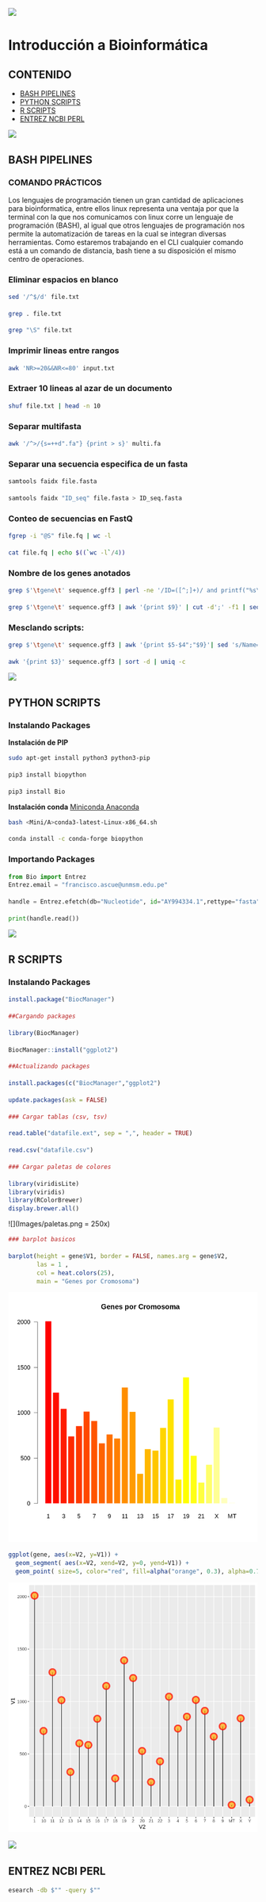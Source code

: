 ![](https://www.rti.org/sites/default/files/istock_56013860_molecule_computer_2500.jpg)
# Introducción a Bioinformática

## CONTENIDO

- [BASH PIPELINES](#bash-pipelines)
- [PYTHON SCRIPTS](#python-scripts)
- [R SCRIPTS](#r-scripts)
- [ENTREZ NCBI PERL](#entrez-ncbi-perl)

![](https://i.imgur.com/9VqbD7I.jpg)

## BASH PIPELINES

### COMANDO PRÁCTICOS

Los lenguajes de programación tienen un gran cantidad de aplicaciones para bioinformatica, entre ellos linux representa una ventaja por que la terminal con la que nos comunicamos con linux corre un lenguaje de programación (BASH), al igual que otros lenguajes de programación nos permite la automatización de tareas en la cual se integran diversas herramientas. Como estaremos trabajando en el CLI cualquier comando está a un comando de distancia, bash tiene a su disposición el mismo centro de operaciones.

### Eliminar espacios en blanco
``` bash
sed '/^$/d' file.txt

grep . file.txt

grep "\S" file.txt
```

### Imprimir lineas entre rangos
``` bash
awk 'NR>=20&&NR<=80' input.txt
```

### Extraer 10 lineas al azar de un documento
``` bash
shuf file.txt | head -n 10
```

### Separar multifasta
``` bash
awk '/^>/{s=++d".fa"} {print > s}' multi.fa
```

### Separar una secuencia especifica de un fasta

``` bash
samtools faidx file.fasta

samtools faidx "ID_seq" file.fasta > ID_seq.fasta
```
### Conteo de secuencias en FastQ
``` bash
fgrep -i "@S" file.fq | wc -l

cat file.fq | echo $((`wc -l`/4))
```
### Nombre de los genes anotados 
``` bash
grep $'\tgene\t' sequence.gff3 | perl -ne '/ID=([^;]+)/ and printf("%s\n", $1)'

grep $'\tgene\t' sequence.gff3 | awk '{print $9}' | cut -d';' -f1 | sed "s/ID=//g"
```
### Mesclando scripts:

``` bash
grep $'\tgene\t' sequence.gff3 | awk '{print $5-$4";"$9}'| sed 's/Name=//g' | awk -F';' '{print $3"\t"$1}' | sort -k2n  > Tamaño_genes.txt

awk '{print $3}' sequence.gff3 | sort -d | uniq -c
```

![](https://www.claruscode.com/wp-content/uploads/2020/08/python-logo.png)

## PYTHON SCRIPTS

### Instalando Packages
    
**Instalación de PIP**
``` bash   
sudo apt-get install python3 python3-pip

pip3 install biopython

pip3 install Bio
```

**Instalación conda** [ Miniconda ](https://docs.conda.io/en/latest/miniconda.html#installing) [ Anaconda ](https://www.anaconda.com/products/individual)
``` bash
bash <Mini/A>conda3-latest-Linux-x86_64.sh

conda install -c conda-forge biopython
```
### Importando Packages
``` python 
from Bio import Entrez
Entrez.email = "francisco.ascue@unmsm.edu.pe"

handle = Entrez.efetch(db="Nucleotide", id="AY994334.1",rettype="fasta",retmode="text")

print(handle.read())
``` 

![](https://bcrf.biochem.wisc.edu/wp-content/uploads/sites/850/2018/12/featured-2.png)

## R SCRIPTS

### Instalando Packages
```r
install.package("BiocManager")
    
##Cargando packages

library(BiocManager)
    
BiocManager::install("ggplot2")

##Actualizando packages

install.packages(c("BiocManager","ggplot2")
    
update.packages(ask = FALSE)

### Cargar tablas (csv, tsv)

read.table("datafile.ext", sep = ",", header = TRUE)
    
read.csv("datafile.csv")
    
### Cargar paletas de colores

library(viridisLite)
library(viridis)
library(RColorBrewer)
display.brewer.all()
``` 
![](Images/paletas.png = 250x)
``` r
### barplot basicos

barplot(height = gene$V1, border = FALSE, names.arg = gene$V2, 
        las = 1 ,
        col = heat.colors(25),
        main = "Genes por Cromosoma")
```
![](Images/plotgenes.png)

``` r
ggplot(gene, aes(x=V2, y=V1)) +
  geom_segment( aes(x=V2, xend=V2, y=0, yend=V1)) +
  geom_point( size=5, color="red", fill=alpha("orange", 0.3), alpha=0.7, shape=21, stroke=2) 
```
![](Images/lolipop.png)


![](https://bioperl.co.uk/wp-content/uploads/2020/06/Bioperl-Logo-2020-600.png)

## ENTREZ NCBI PERL
``` bash
esearch -db $"" -query $"" 

```


